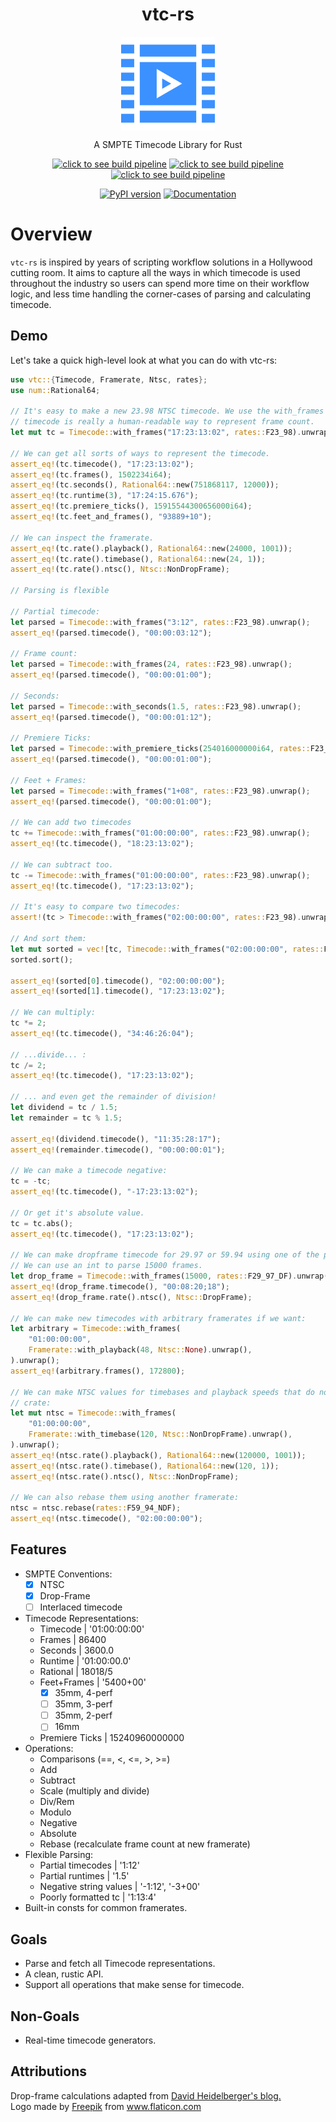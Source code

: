 <h1 align="center">vtc-rs</h1>
<p align="center">
    <img height=150 class="heightSet" align="center" src="https://raw.githubusercontent.com/opencinemac/vtc-py/master/zdocs/source/_static/logo1.svg"/>
</p>
<p align="center">A SMPTE Timecode Library for Rust</p>
<p align="center">
    <a href="https://dev.azure.com/peake100/Open%20Cinema%20Collective/_build?definitionId=15"><img src="https://dev.azure.com/peake100/Open%20Cinema%20Collective/_apis/build/status/vtc-rs?repoName=opencinemac%2Fvtc-rs&branchName=dev" alt="click to see build pipeline"></a>
    <a href="https://dev.azure.com/peake100/Open%20Cinema%20Collective/_build?definitionId=15"><img src="https://img.shields.io/azure-devops/tests/peake100/Open%20Cinema%20Collective/15/dev?compact_message" alt="click to see build pipeline"></a>
    <a href="https://dev.azure.com/peake100/Open%20Cinema%20Collective/_build?definitionId=15"><img src="https://img.shields.io/azure-devops/coverage/peake100/Open%20Cinema%20Collective/15/dev?compact_message" alt="click to see build pipeline"></a>
</p>
<p align="center">
    <a href="https://pypi.org/project/vtc/"><img src="https://img.shields.io/crates/v/vtc" alt="PyPI version" height="18"></a>
    <a href="https://docs.rs/vtc"><img src="https://docs.rs/vtc/badge.svg" alt="Documentation"></a>
</p>

# Overview

``vtc-rs`` is inspired by years of scripting workflow solutions in a Hollywood cutting
room. It aims to capture all the ways in which timecode is used throughout the industry so
users can spend more time on their workflow logic, and less time handling the
corner-cases of parsing and calculating timecode.

## Demo

Let's take a quick high-level look at what you can do with vtc-rs:

```rust
use vtc::{Timecode, Framerate, Ntsc, rates};
use num::Rational64;

// It's easy to make a new 23.98 NTSC timecode. We use the with_frames constructor here since
// timecode is really a human-readable way to represent frame count.
let mut tc = Timecode::with_frames("17:23:13:02", rates::F23_98).unwrap();

// We can get all sorts of ways to represent the timecode.
assert_eq!(tc.timecode(), "17:23:13:02");
assert_eq!(tc.frames(), 1502234i64);
assert_eq!(tc.seconds(), Rational64::new(751868117, 12000));
assert_eq!(tc.runtime(3), "17:24:15.676");
assert_eq!(tc.premiere_ticks(), 15915544300656000i64);
assert_eq!(tc.feet_and_frames(), "93889+10");

// We can inspect the framerate.
assert_eq!(tc.rate().playback(), Rational64::new(24000, 1001));
assert_eq!(tc.rate().timebase(), Rational64::new(24, 1));
assert_eq!(tc.rate().ntsc(), Ntsc::NonDropFrame);

// Parsing is flexible

// Partial timecode:
let parsed = Timecode::with_frames("3:12", rates::F23_98).unwrap();
assert_eq!(parsed.timecode(), "00:00:03:12");

// Frame count:
let parsed = Timecode::with_frames(24, rates::F23_98).unwrap();
assert_eq!(parsed.timecode(), "00:00:01:00");

// Seconds:
let parsed = Timecode::with_seconds(1.5, rates::F23_98).unwrap();
assert_eq!(parsed.timecode(), "00:00:01:12");

// Premiere Ticks:
let parsed = Timecode::with_premiere_ticks(254016000000i64, rates::F23_98).unwrap();
assert_eq!(parsed.timecode(), "00:00:01:00");

// Feet + Frames:
let parsed = Timecode::with_frames("1+08", rates::F23_98).unwrap();
assert_eq!(parsed.timecode(), "00:00:01:00");

// We can add two timecodes
tc += Timecode::with_frames("01:00:00:00", rates::F23_98).unwrap();
assert_eq!(tc.timecode(), "18:23:13:02");

// We can subtract too.
tc -= Timecode::with_frames("01:00:00:00", rates::F23_98).unwrap();
assert_eq!(tc.timecode(), "17:23:13:02");

// It's easy to compare two timecodes:
assert!(tc > Timecode::with_frames("02:00:00:00", rates::F23_98).unwrap());

// And sort them:
let mut sorted = vec![tc, Timecode::with_frames("02:00:00:00", rates::F23_98).unwrap()];
sorted.sort();

assert_eq!(sorted[0].timecode(), "02:00:00:00");
assert_eq!(sorted[1].timecode(), "17:23:13:02");

// We can multiply:
tc *= 2;
assert_eq!(tc.timecode(), "34:46:26:04");

// ...divide... :
tc /= 2;
assert_eq!(tc.timecode(), "17:23:13:02");

// ... and even get the remainder of division!
let dividend = tc / 1.5;
let remainder = tc % 1.5;

assert_eq!(dividend.timecode(), "11:35:28:17");
assert_eq!(remainder.timecode(), "00:00:00:01");

// We can make a timecode negative:
tc = -tc;
assert_eq!(tc.timecode(), "-17:23:13:02");

// Or get it's absolute value.
tc = tc.abs();
assert_eq!(tc.timecode(), "17:23:13:02");

// We can make dropframe timecode for 29.97 or 59.94 using one of the pre-set framerates.
// We can use an int to parse 15000 frames.
let drop_frame = Timecode::with_frames(15000, rates::F29_97_DF).unwrap();
assert_eq!(drop_frame.timecode(), "00:08:20;18");
assert_eq!(drop_frame.rate().ntsc(), Ntsc::DropFrame);

// We can make new timecodes with arbitrary framerates if we want:
let arbitrary = Timecode::with_frames(
    "01:00:00:00",
    Framerate::with_playback(48, Ntsc::None).unwrap(),
).unwrap();
assert_eq!(arbitrary.frames(), 172800);

// We can make NTSC values for timebases and playback speeds that do not ship with this
// crate:
let mut ntsc = Timecode::with_frames(
    "01:00:00:00",
    Framerate::with_timebase(120, Ntsc::NonDropFrame).unwrap(),
).unwrap();
assert_eq!(ntsc.rate().playback(), Rational64::new(120000, 1001));
assert_eq!(ntsc.rate().timebase(), Rational64::new(120, 1));
assert_eq!(ntsc.rate().ntsc(), Ntsc::NonDropFrame);

// We can also rebase them using another framerate:
ntsc = ntsc.rebase(rates::F59_94_NDF);
assert_eq!(ntsc.timecode(), "02:00:00:00");
```

## Features

- SMPTE Conventions:
    - [X] NTSC
    - [X] Drop-Frame
    - [ ] Interlaced timecode
- Timecode Representations:
    - Timecode    | '01:00:00:00'
    - Frames      | 86400
    - Seconds     | 3600.0
    - Runtime     | '01:00:00.0'
    - Rational    | 18018/5
    - Feet+Frames | '5400+00'
        - [X] 35mm, 4-perf
        - [ ] 35mm, 3-perf
        - [ ] 35mm, 2-perf
        - [ ] 16mm
    - Premiere Ticks | 15240960000000
- Operations:
    - Comparisons (==, <, <=, >, >=)
    - Add
    - Subtract
    - Scale (multiply and divide)
    - Div/Rem
    - Modulo
    - Negative
    - Absolute
    - Rebase (recalculate frame count at new framerate)
- Flexible Parsing:
    - Partial timecodes      | '1:12'
    - Partial runtimes       | '1.5'
    - Negative string values | '-1:12', '-3+00'
    - Poorly formatted tc    | '1:13:4'
- Built-in consts for common framerates.

## Goals

- Parse and fetch all Timecode representations.
- A clean, rustic API.
- Support all operations that make sense for timecode.

## Non-Goals

- Real-time timecode generators.

## Attributions

<div>Drop-frame calculations adapted from <a href="https://www.davidheidelberger.com/2010/06/10/drop-frame-timecode/">David Heidelberger's blog.</a></div>
<div>Logo made by <a href="" title="Freepik">Freepik</a> from <a href="https://www.flaticon.com/" title="Flaticon">www.flaticon.com</a></div>
